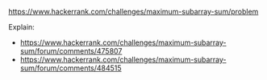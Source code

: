 https://www.hackerrank.com/challenges/maximum-subarray-sum/problem

Explain:
- https://www.hackerrank.com/challenges/maximum-subarray-sum/forum/comments/475807
- https://www.hackerrank.com/challenges/maximum-subarray-sum/forum/comments/484515
